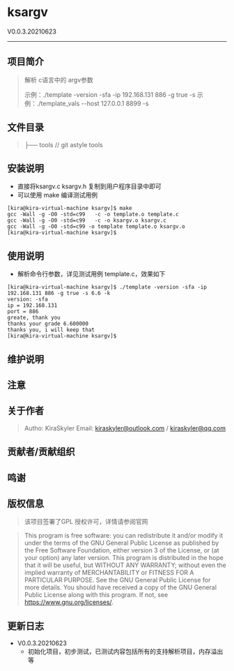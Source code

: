 # ksargv

V0.0.3.20210623

------

## 项目简介

> 解析 c语言中的 argv参数
>
> 示例：./template -version -sfa -ip 192.168.131 886 -g true -s 
> 示例：./template_vals --host 127.0.0.1 8899 -s

## 文件目录

>├── tools 				// git astyle tools

## 安装说明

* 直接将ksargv.c ksargv.h 复制到用户程序目录中即可
* 可以使用 make 编译测试用例

```shell
[kira@kira-virtual-machine ksargv]$ make
gcc -Wall -g -O0 -std=c99   -c -o template.o template.c
gcc -Wall -g -O0 -std=c99   -c -o ksargv.o ksargv.c
gcc -Wall -g -O0 -std=c99 -o template template.o ksargv.o
[kira@kira-virtual-machine ksargv]$ 
```

## 使用说明

* 解析命令行参数，详见测试用例 template.c，效果如下

```shell
[kira@kira-virtual-machine ksargv]$ ./template -version -sfa -ip 192.168.131 886 -g true -s 6.6 -k
version: -sfa
ip = 192.168.131
port = 886
greate, thank you
thanks your grade 6.600000
thanks you, i will keep that
[kira@kira-virtual-machine ksargv]$ 
```

## 维护说明

## 注意

## 关于作者

>Autho: KiraSkyler
>Email: kiraskyler@outlook.com / kiraskyler@qq.com

## 贡献者/贡献组织

## 鸣谢

## 版权信息

> 该项目签署了GPL 授权许可，详情请参阅官网

>This program is free software: you can redistribute it and/or modify
>it under the terms of the GNU General Public License as published by
>the Free Software Foundation, either version 3 of the License, or
>(at your option) any later version.
>This program is distributed in the hope that it will be useful,
>but WITHOUT ANY WARRANTY; without even the implied warranty of
>MERCHANTABILITY or FITNESS FOR A PARTICULAR PURPOSE.  See the
>GNU General Public License for more details.
>You should have received a copy of the GNU General Public License
>along with this program.  If not, see <https://www.gnu.org/licenses/>.

## 更新日志

* V0.0.3.20210623
  * 初始化项目，初步测试，已测试内容包括所有的支持解析项目，内存溢出等